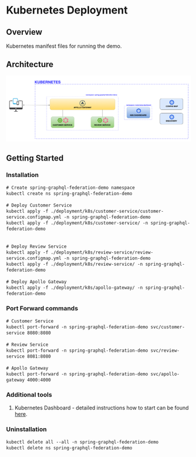 # Kubernetes Deployment

## Overview

Kubernetes manifest files for running the demo.

## Architecture

![Kubernetes architecture diagram](./../../_docs/img/architecture.png)

## Getting Started

### Installation

```shell
# Create spring-graphql-federation-demo namespace
kubectl create ns spring-graphql-federation-demo

# Deploy Customer Service
kubectl apply -f ./deployment/k8s/customer-service/customer-service.configmap.yml -n spring-graphql-federation-demo
kubectl apply -f ./deployment/k8s/customer-service/ -n spring-graphql-federation-demo


# Deploy Review Service
kubectl apply -f ./deployment/k8s/review-service/review-service.configmap.yml -n spring-graphql-federation-demo
kubectl apply -f ./deployment/k8s/review-service/ -n spring-graphql-federation-demo

# Deploy Apollo Gateway
kubectl apply -f ./deployment/k8s/apollo-gateway/ -n spring-graphql-federation-demo
```

### Port Forward commands
```shell
# Customer Service
kubectl port-forward -n spring-graphql-federation-demo svc/customer-service 8080:8080 

# Review Service
kubectl port-forward -n spring-graphql-federation-demo svc/review-service 8081:8080 

# Apollo Gateway
kubectl port-forward -n spring-graphql-federation-demo svc/apollo-gateway 4000:4000
```

### Additional tools

1. Kubernetes Dashboard - detailed instructions how to start can be found [here](./k8s-dashboard).


### Uninstallation

```shell
kubectl delete all --all -n spring-graphql-federation-demo
kubectl delete ns spring-graphql-federation-demo
```